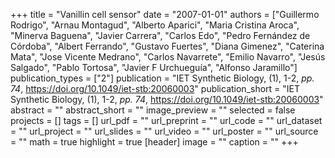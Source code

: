 +++
title = "Vanillin cell sensor"
date = "2007-01-01"
authors = ["Guillermo Rodrigo", "Arnau Montagud", "Alberto Aparici", "Maria Cristina Aroca", "Minerva Baguena", "Javier Carrera", "Carlos Edo", "Pedro Fernández de Córdoba", "Albert Ferrando", "Gustavo Fuertes", "Diana Gimenez", "Caterina Mata", "Jose Vicente Medrano", "Carlos Navarrete", "Emilio Navarro", "Jesús Salgado", "Pablo Tortosa", "Javier F Urchueguía", "Alfonso Jaramillo"]
publication_types = ["2"]
publication = "IET Synthetic Biology, (1), 1-2, _pp. 74_, https://doi.org/10.1049/iet-stb:20060003"
publication_short = "IET Synthetic Biology, (1), 1-2, _pp. 74_, https://doi.org/10.1049/iet-stb:20060003"
abstract = ""
abstract_short = ""
image_preview = ""
selected = false
projects = []
tags = []
url_pdf = ""
url_preprint = ""
url_code = ""
url_dataset = ""
url_project = ""
url_slides = ""
url_video = ""
url_poster = ""
url_source = ""
math = true
highlight = true
[header]
image = ""
caption = ""
+++
